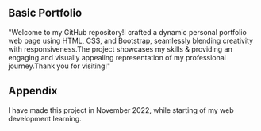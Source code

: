 ## Basic Portfolio

"Welcome to my GitHub repository!I crafted a dynamic personal portfolio web page using HTML, CSS, and Bootstrap, seamlessly blending creativity with responsiveness.The project showcases my skills & providing an engaging and visually appealing representation of my professional journey.Thank you for visiting!"

## Appendix

I have made this project in November 2022, while starting of my web development learning.

